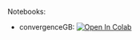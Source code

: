 Notebooks:

* convergenceGB: [![Open In Colab](https://colab.research.google.com/assets/colab-badge.svg)](https://colab.research.google.com/github/TemaBlag/Yandex_SDA/blob/main/ML_part1/lab1_introduction_to_ML/autohw_intro_student_2024.ipynb)
